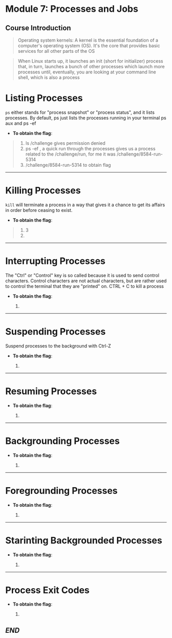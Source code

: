 # Module 7: Processes and Jobs

## Course Introduction

> Operating system kernels: A kernel is the essential foundation of a computer's operating system (OS). It's the core that provides basic services for all other parts of the OS

>  When Linux starts up, it launches an init (short for initializer) process that, in turn, launches a bunch of other processes which launch more processes until, eventually, you are looking at your command line shell, which is also a process


# Listing Processes
`ps` either stands for "process snapshot" or "process status", and it lists processes. By default, ps just lists the processes running in your terminal
ps aux and ps -ef 
- **To obtain the flag**:
  
>  1. ls /challenge gives permission denied
>  2. ps -ef , a quick run through the processes gives us a process related to the /challenge/run, for me it was /challenge/8584-run-5314
>  3. /challenge/8584-run-5314 to obtain flag
---

# Killing Processes

`kill` will terminate a process in a way that gives it a chance to get its affairs in order before ceasing to exist.

- **To obtain the flag**:

>  1. 3
>  2.  

---

# Interrupting Processes

The "Ctrl" or "Control" key is so called because it is used to send control characters. Control characters are not actual characters, but are rather used to control the terminal that they are "printed" on. CTRL + C to kill a process

- **To obtain the flag**:

  1.

---

# Suspending Processes

Suspend processes to the background with Ctrl-Z 

- **To obtain the flag**:

  1. 

---

# Resuming Processes


- **To obtain the flag**:

  1. 

---

# Backgrounding Processes
- **To obtain the flag**:

  1.

---

# Foregrounding Processes
- **To obtain the flag**:

  1. 

---

# Starinting Backgrounded Processes 
- **To obtain the flag**:

  1. 
---

# Process Exit Codes
- **To obtain the flag**:

  1. 


## *_END_* 

